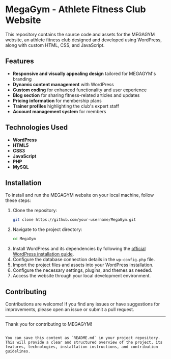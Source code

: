# MegaGym - Athlete Fitness Club Website

This repository contains the source code and assets for the MEGAGYM website, an athlete fitness club designed and developed using WordPress, along with custom HTML, CSS, and JavaScript.

## Features

- **Responsive and visually appealing design** tailored for MEGAGYM's branding
- **Dynamic content management** with WordPress
- **Custom coding** for enhanced functionality and user experience
- **Blog section** for sharing fitness-related articles and updates
- **Pricing information** for membership plans
- **Trainer profiles** highlighting the club's expert staff
- **Account management system** for members

## Technologies Used

- **WordPress**
- **HTML5**
- **CSS3**
- **JavaScript**
- **PHP**
- **MySQL**

## Installation

To install and run the MEGAGYM website on your local machine, follow these steps:

1. Clone the repository:
   ```bash
   git clone https://github.com/your-username/MegaGym.git
   ```
2. Navigate to the project directory:
   ```bash
   cd MegaGym
   ```
3. Install WordPress and its dependencies by following the [official WordPress installation guide](https://wordpress.org/support/article/how-to-install-wordpress/).
4. Configure the database connection details in the `wp-config.php` file.
5. Import the project files and assets into your WordPress installation.
6. Configure the necessary settings, plugins, and themes as needed.
7. Access the website through your local development environment.

## Contributing

Contributions are welcome! If you find any issues or have suggestions for improvements, please open an issue or submit a pull request.

---

Thank you for contributing to MEGAGYM!
```

You can save this content as `README.md` in your project repository. This will provide a clear and structured overview of the project, its features, technologies, installation instructions, and contribution guidelines.
